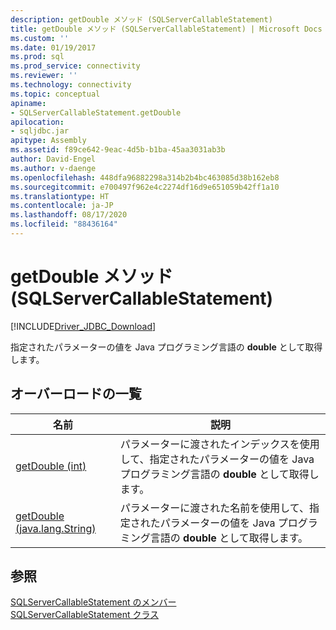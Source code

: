 ```yaml
---
description: getDouble メソッド (SQLServerCallableStatement)
title: getDouble メソッド (SQLServerCallableStatement) | Microsoft Docs
ms.custom: ''
ms.date: 01/19/2017
ms.prod: sql
ms.prod_service: connectivity
ms.reviewer: ''
ms.technology: connectivity
ms.topic: conceptual
apiname:
- SQLServerCallableStatement.getDouble
apilocation:
- sqljdbc.jar
apitype: Assembly
ms.assetid: f89ce642-9eac-4d5b-b1ba-45aa3031ab3b
author: David-Engel
ms.author: v-daenge
ms.openlocfilehash: 448dfa96882298a314b2b4bc463085d38b162eb8
ms.sourcegitcommit: e700497f962e4c2274df16d9e651059b42ff1a10
ms.translationtype: HT
ms.contentlocale: ja-JP
ms.lasthandoff: 08/17/2020
ms.locfileid: "88436164"
---
```

# <a name="getdouble-method-sqlservercallablestatement"></a>getDouble メソッド (SQLServerCallableStatement)
[!INCLUDE[Driver_JDBC_Download](../../../includes/driver_jdbc_download.md)]

  指定されたパラメーターの値を Java プログラミング言語の **double** として取得します。  
  
## <a name="overload-list"></a>オーバーロードの一覧  
  
|名前|説明|  
|----------|-----------------|  
|[getDouble (int)](../../../connect/jdbc/reference/getdouble-method-int.md)|パラメーターに渡されたインデックスを使用して、指定されたパラメーターの値を Java プログラミング言語の **double** として取得します。|  
|[getDouble (java.lang.String)](../../../connect/jdbc/reference/getdouble-method-java-lang-string.md)|パラメーターに渡された名前を使用して、指定されたパラメーターの値を Java プログラミング言語の **double** として取得します。|  
  
## <a name="see-also"></a>参照  
 [SQLServerCallableStatement のメンバー](../../../connect/jdbc/reference/sqlservercallablestatement-members.md)   
 [SQLServerCallableStatement クラス](../../../connect/jdbc/reference/sqlservercallablestatement-class.md)  
  
  
